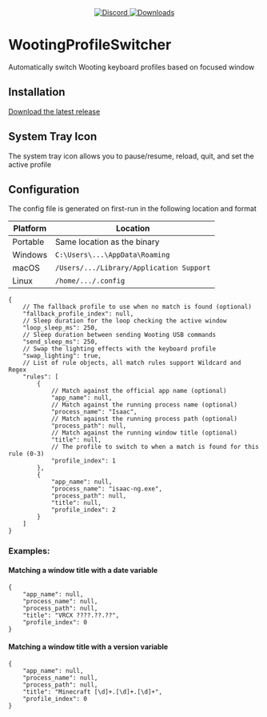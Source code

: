 <div align="center">
  <a href="https://discord.shaybox.com">
    <img alt="Discord" src="https://img.shields.io/discord/824865729445888041?color=404eed&label=Discord&logo=Discord&logoColor=FFFFFF">
  </a>
  <a href="https://github.com/shaybox/wootingprofileswitcher/releases/latest">
    <img alt="Downloads" src="https://img.shields.io/github/downloads/shaybox/wootingprofileswitcher/total?color=3fb950&label=Downloads&logo=github&logoColor=FFFFFF">
  </a>
</div>

# WootingProfileSwitcher

Automatically switch Wooting keyboard profiles based on focused window

## Installation

[Download the latest release](https://github.com/ShayBox/WootingProfileSwitcher/releases/latest)

## System Tray Icon

The system tray icon allows you to pause/resume, reload, quit, and set the active profile

## Configuration

The config file is generated on first-run in the following location and format

| Platform | Location                                 |
|----------|------------------------------------------|
| Portable | Same location as the binary              |
| Windows  | `C:\Users\...\AppData\Roaming`           |
| macOS    | `/Users/.../Library/Application Support` |
| Linux    | `/home/.../.config`                      |

```json5
{
    // The fallback profile to use when no match is found (optional)
    "fallback_profile_index": null,
    // Sleep duration for the loop checking the active window
    "loop_sleep_ms": 250,
    // Sleep duration between sending Wooting USB commands
    "send_sleep_ms": 250,
    // Swap the lighting effects with the keyboard profile
    "swap_lighting": true,
    // List of rule objects, all match rules support Wildcard and Regex
    "rules": [
        {
            // Match against the official app name (optional)
            "app_name": null,
            // Match against the running process name (optional)
            "process_name": "Isaac",
            // Match against the running process path (optional)
            "process_path": null,
            // Match against the running window title (optional)
            "title": null,
            // The profile to switch to when a match is found for this rule (0-3)
            "profile_index": 1
        },
        {
            "app_name": null,
            "process_name": "isaac-ng.exe",
            "process_path": null,
            "title": null,
            "profile_index": 2
        }
    ]
}
```

### Examples:

#### Matching a window title with a date variable

```json5
{
    "app_name": null,
    "process_name": null,
    "process_path": null,
    "title": "VRCX ????.??.??",
    "profile_index": 0
}
```

#### Matching a window title with a version variable

```json5
{
    "app_name": null,
    "process_name": null,
    "process_path": null,
    "title": "Minecraft [\d]+.[\d]+.[\d]+",
    "profile_index": 0
}
```

[Wildcard]: https://crates.io/crates/wildflower
[Regex]: https://crates.io/crates/regex

